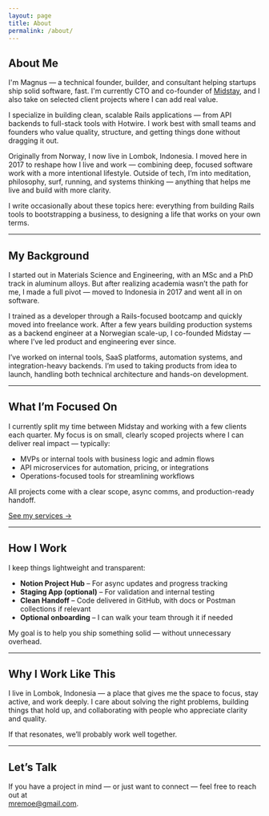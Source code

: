 ```yaml
---
layout: page
title: About
permalink: /about/
---
```


## About Me

I'm Magnus — a technical founder, builder, and consultant helping startups ship solid software, fast. I'm currently CTO and co-founder of [Midstay](https://www.midstay.com), and I also take on selected client projects where I can add real value.

I specialize in building clean, scalable Rails applications — from API backends to full-stack tools with Hotwire. I work best with small teams and founders who value quality, structure, and getting things done without dragging it out.

Originally from Norway, I now live in Lombok, Indonesia. I moved here in 2017 to reshape how I live and work — combining deep, focused software work with a more intentional lifestyle. Outside of tech, I’m into meditation, philosophy, surf, running, and systems thinking — anything that helps me live and build with more clarity.

I write occasionally about these topics here: everything from building Rails tools to bootstrapping a business, to designing a life that works on your own terms.

---

## My Background

I started out in Materials Science and Engineering, with an MSc and a PhD track in aluminum alloys. But after realizing academia wasn’t the path for me, I made a full pivot — moved to Indonesia in 2017 and went all in on software.

I trained as a developer through a Rails-focused bootcamp and quickly moved into freelance work. After a few years building production systems as a backend engineer at a Norwegian scale-up, I co-founded Midstay — where I’ve led product and engineering ever since.

I’ve worked on internal tools, SaaS platforms, automation systems, and integration-heavy backends. I’m used to taking products from idea to launch, handling both technical architecture and hands-on development.

---

## What I’m Focused On

I currently split my time between Midstay and working with a few clients each quarter. My focus is on small, clearly scoped projects where I can deliver real impact — typically:

- MVPs or internal tools with business logic and admin flows  
- API microservices for automation, pricing, or integrations  
- Operations-focused tools for streamlining workflows

All projects come with a clear scope, async comms, and production-ready handoff.

[See my services →](/services/)

---

## How I Work

I keep things lightweight and transparent:

- **Notion Project Hub** – For async updates and progress tracking  
- **Staging App (optional)** – For validation and internal testing  
- **Clean Handoff** – Code delivered in GitHub, with docs or Postman collections if relevant  
- **Optional onboarding** – I can walk your team through it if needed

My goal is to help you ship something solid — without unnecessary overhead.

---

## Why I Work Like This

I live in Lombok, Indonesia — a place that gives me the space to focus, stay active, and work deeply. I care about solving the right problems, building things that hold up, and collaborating with people who appreciate clarity and quality.

If that resonates, we’ll probably work well together.

---

## Let’s Talk

If you have a project in mind — or just want to connect — feel free to reach out at  
[mremoe@gmail.com](mailto:mremoe@gmail.com).

